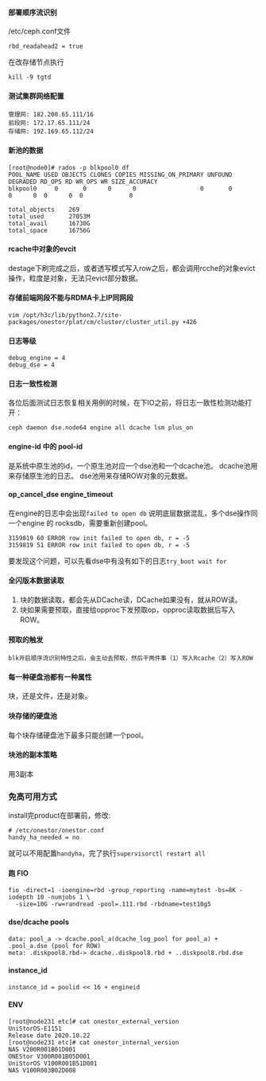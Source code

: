 #### 部署顺序流识别

/etc/ceph.conf文件
```
rbd_readahead2 = true
```
在改存储节点执行
```
kill -9 tgtd
```

#### 测试集群网络配置
```
管理网: 182.200.65.111/16
前段网: 172.17.65.111/24
存储网: 192.169.65.112/24
```

#### 新池的数据
```
[root@node0]# rados -p blkpool0 df
POOL_NAME USED OBJECTS CLONES COPIES MISSING_ON_PRIMARY UNFOUND DEGRADED RD_OPS RD WR_OPS WR SIZE_ACCURACY
blkpool0     0       0      0      0                  0       0        0      0  0      0  0             0

total_objects    269
total_used       27053M
total_avail      16730G
total_space      16756G
```

#### rcache中对象的evcit
destage下刷完成之后，或者透写模式写入row之后，都会调用rcche的对象evict操作，粒度是对象，无法只evict部分数据。

#### 存储前端网段不能与RDMA卡上IP同网段
```
vim /opt/h3c/lib/python2.7/site-packages/onestor/plat/cm/cluster/cluster_util.py +426
```

#### 日志等级
```
debug_engine = 4
debug_dse = 4
```
#### 日志一致性检测
各位后面测试日志恢复相关用例的时候，在下IO之前，将日志一致性检测功能打开：
```
ceph daemon dse.node64 engine all dcache lsm plus_on
```

#### engine-id 中的 pool-id
是系统中原生池的id，一个原生池对应一个dse池和一个dcache池。
dcache池用来存储原生池的日志。
dse池用来存储ROW对象的元数据。

#### op_cancel_dse engine_timeout

在engine的日志中会出现`failed to open db` 说明底层数据混乱，多个dse操作同一个engine 的 rocksdb，需要重新创建pool。
```
3159819 60 ERROR row init failed to open db, r = -5
3159819 51 ERROR row init failed to open db, r = -5
```
要发现这个问题，可以先看dse中有没有如下的日志`try_boot wait for`


#### 全闪版本数据读取
1. 块的数据读取，都会先从DCache读，DCache如果没有，就从ROW读。
1. 块如果需要预取，直接给opproc下发预取op，opproc读取数据后写入ROW。

#### 预取的触发
```
blk开启顺序流识别特性之后，会主动去预取，然后干两件事（1）写入Rcache（2）写入ROW
```

#### 每一种硬盘池都有一种属性
块，还是文件，还是对象。

#### 块存储的硬盘池
每个块存储硬盘池下最多只能创建一个pool。

#### 块池的副本策略
用3副本

### 免高可用方式
install完product在部署前，修改:
```
# /etc/onestor/onestor.conf
handy_ha_needed = no
```
就可以不用配置`handyha`，完了执行`supervisorctl restart all`

#### 跑 FIO
```
fio -direct=1 -ioengine=rbd -group_reporting -name=mytest -bs=8K -iodepth 10 -numjobs 1 \
  -size=10G -rw=randread -pool=.111.rbd -rbdname=test10g5
```

#### dse/dcache pools
```
data: pool_a -> dcache.pool_a(dcache_log_pool for pool_a) + .pool_a.dse (pool for ROW)
meta: .diskpool8.rbd-> dcache..diskpool8.rbd + ..diskpool8.rbd.dse
```

#### instance_id
```
instance_id = poolid << 16 + engineid
```

#### ENV
```
[root@node231 etc]# cat onestor_external_version
UniStorOS-E1151
Release date 2020.10.22
[root@node231 etc]# cat onestor_internal_version
NAS V200R001B01D001
ONEStor V300R001B05D001
UniStorOS V100R001B51D001
NAS V100R003B02D008
```
